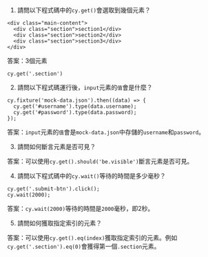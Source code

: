 

1. 請問以下程式碼中的`cy.get()`會選取到幾個元素？
```
<div class="main-content">
  <div class="section">section1</div>
  <div class="section">section2</div>
  <div class="section">section3</div>
</div>
```

答案：3個元素

```cy.get('.section')```

2. 請問以下程式碼運行後，`input`元素的`值`會是什麼？
```
cy.fixture('mock-data.json').then((data) => {
  cy.get('#username').type(data.username);
  cy.get('#password').type(data.password);
});
```

答案：`input`元素的`值`會是`mock-data.json`中存儲的`username`和`password`。

3. 請問如何斷言元素是否可見？

答案：可以使用`cy.get().should('be.visible')`斷言元素是否可見。

4. 請問以下程式碼中的`cy.wait()`等待的時間是多少毫秒？
```
cy.get('.submit-btn').click();
cy.wait(2000);
```

答案：`cy.wait(2000)`等待的時間是`2000`毫秒，即2秒。

5. 請問如何獲取指定索引的元素？

答案：可以使用`cy.get().eq(index)`獲取指定索引的元素。例如`cy.get('.section').eq(0)`會獲得第一個`.section`元素。